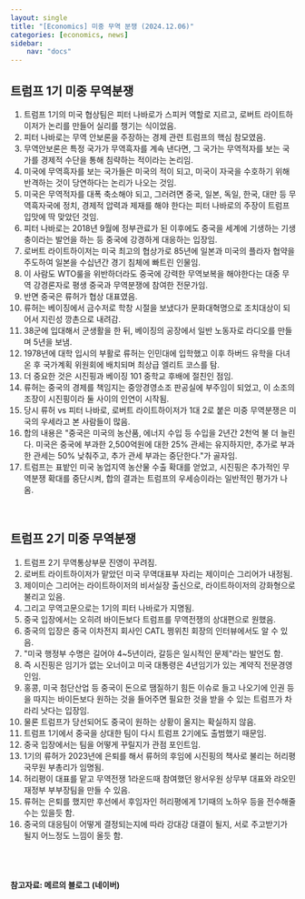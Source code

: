 ```yaml
---
layout: single
title: "[Economics] 미중 무역 분쟁 (2024.12.06)"
categories: [economics, news]
sidebar:
    nav: "docs"
---
```


## 트럼프 1기 미중 무역분쟁
1. 트럼프 1기의 미국 협상팀은 피터 나바로가 스피커 역할로 지르고, 로버트 라이트하이저가 논리를 만들어 실리를 챙기는 식이었음.
1. 피터 나바로는 무역 안보론을 주장하는 경제 관련 트럼프의 핵심 참모였음.
1. 무역안보론은 특정 국가가 무역흑자를 계속 낸다면, 그 국가는 무역적자를 보는 국가를 경제적 수단을 통해 침략하는 적이라는 논리임.
1. 미국에 무역흑자를 보는 국가들은 미국의 적이 되고, 미국이 자국을 수호하기 위해 반격하는 것이 당연하다는 논리가 나오는 것임.
1. 미국은 무역적자를 대폭 축소해야 되고, 그러려면 중국, 일본, 독일, 한국, 대만 등 무역흑자국에 정치, 경제적 압력과 제재를 해야 한다는 피터 나바로의 주장이 트럼프 입맛에 딱 맞았던 것임.
1. 피터 나바로는 2018년 9월에 정부관료가 된 이후에도 중국을 세계에 기생하는 기생충이라는 발언을 하는 등 중국에 강경하게 대응하는 입장임.
1. 로버트 라이트하이저는 미국 최고의 협상가로 85년에 일본과 미국의 플라자 협약을 주도하여 일본을 수십년간 경기 침체에 빠트린 인물임.
1. 이 사람도 WTO룰을 위반하더라도 중국에 강력한 무역보복을 해야한다는 대중 무역 강경론자로 평생 중국과 무역분쟁에 참여한 전문가임.
1. 반면 중국은 류허가 협상 대표였음.
1. 류허는 베이징에서 금수저로 학창 시절을 보냈다가 문화대혁명으로 조치대상이 되어서 지린성 깡촌으로 내려감.
1. 38군에 입대해서 군생활을 한 뒤, 베이징의 공장에서 일반 노동자로 라디오를 만들며 5년을 보냄.
1. 1978년에 대학 입시의 부활로 류허는 인민대에 입학했고 이후 하버드 유학을 다녀온 후 국가계획 위원회에 배치되며 최상급 엘리트 코스를 탐.
1. 더 중요한 것은 시진핑과 베이징 101 중학교 후배에 절친인 점임.
1. 류허는 중국의 경제를 책임지는 중앙경영소조 판공실에 부주임이 되었고, 이 소조의 조장이 시진핑이라 둘 사이의 인연이 시작됨.
1. 당시 류허 vs 피터 나바로, 로버트 라이트하이저가 1대 2로 붙은 미중 무역분쟁은 미국의 우세라고 본 사람들이 많음.
1. 합의 내용은 "중국은 미국의 농산품, 에너지 수입 등 수입을 2년간 2천억 불 더 늘린다. 미국은 중국에 부과한 2,500억원에 대한 25% 관세는 유지하지만, 추가로 부과한 관세는 50% 낮춰주고, 추가 관세 부과는 중단한다."가 골자임.
1. 트럼프는 표밭인 미국 농업지역 농산물 수출 확대를 얻었고, 시진핑은 추가적인 무역분쟁 확대를 중단시켜, 합의 결과는 트럼프의 우세승이라는 일반적인 평가가 나옴.

<br/>

## 트럼프 2기 미중 무역분쟁
1. 트럼프 2기 무역통상부문 진영이 꾸려짐.
1. 로버트 라이트하이저가 맡았던 미국 무역대표부 자리는 제이미슨 그리어가 내정됨.
1. 제이미슨 그리어는 라이트하이저의 비서실장 출신으로, 라이트하이저의 강화형으로 불리고 있음.
1. 그리고 무역고문으로는 1기의 피터 나바로가 지명됨.
1. 중국 입장에서는 오히려 바이든보다 트럼프를 무역전쟁의 상대편으로 원했음.
1. 중국의 입장은 중국 이차전지 회사인 CATL 쩡위친 회장의 인터뷰에서도 알 수 있음.
1. "미국 행정부 수명은 길어야 4~5년이라, 갈등은 일시적인 문제"라는 발언도 함.
1. 즉 시진핑은 임기가 없는 오너이고 미국 대통령은 4년임기가 있는 계약직 전문경영인임.
1. 홍콩, 미국 첨단산업 등 중국이 돈으로 땜질하기 힘든 이슈로 들고 나오기에 인권 등을 따지는 바이든보다 원하는 것을 들어주면 필요한 것을 받을 수 있는 트럼프가 차라리 낫다는 입장임.
1. 물론 트럼프가 당선되어도 중국이 원하는 상황이 올지는 확실하지 않음.
1. 트럼프 1기에서 중국을 상대한 팀이 다시 트럼프 2기에도 출범했기 때문임.
1. 중국 입장에서는 팀을 어떻게 꾸릴지가 관점 포인트임.
1. 1기의 류허가 2023년에 은퇴를 해서 류허의 후임에 시진핑의 책사로 불리는 허리평 국무원 부총리가 임명됨.
1. 허리평이 대표를 맡고 무역전쟁 1라운드때 참여했던 왕서우원 상무부 대표와 랴오민 재정부 부부장팀을 만들 수 있음.
1. 류허는 은퇴를 했지만 후선에서 후임자인 허리평에게 1기때의 노하우 등을 전수해줄 수는 있을듯 함.
1. 중국의 대응팀이 어떻게 결정되는지에 따라 강대강 대결이 될지, 서로 주고받기가 될지 어느정도 느낌이 올듯 함.


<br/>
<br/>

#### 참고자료: 메르의 블로그 (네이버) 